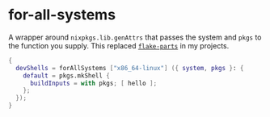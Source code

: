 # for-all-systems

A wrapper around `nixpkgs.lib.genAttrs` that passes the system and `pkgs` to the function you supply. This replaced [`flake-parts`](https://flake.parts) in my projects.

```nix
{
  devShells = forAllSystems ["x86_64-linux"] ({ system, pkgs }: {
    default = pkgs.mkShell {
      buildInputs = with pkgs; [ hello ];
    };
  });
}
```
